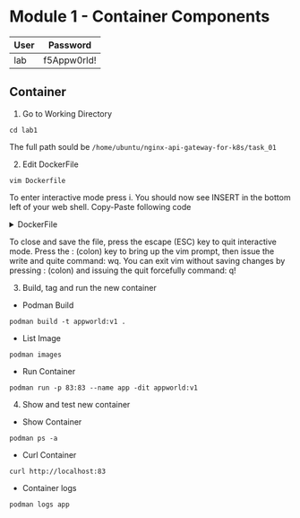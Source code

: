 # Module 1 - Container Components
|User|Password|
|---|---|
|lab|f5Appw0rld!|


## Container

1. Go to Working Directory
```
cd lab1
```
  The full path sould be `/home/ubuntu/nginx-api-gateway-for-k8s/task_01`

2. Edit DockerFile
```
vim Dockerfile
```
  To enter interactive mode press i. You should now see INSERT in the bottom left of your web shell. Copy-Paste following code

<details>
<summary>DockerFile</summary>
  
```
FROM nginx
RUN rm -f /etc/nginx/conf.d/default.conf

COPY web.conf /etc/nginx/conf.d/web.conf
COPY index.html /usr/share/nginx/html/index.html
EXPOSE 83/tcp
```
</details>

To close and save the file, press the escape (ESC) key to quit interactive mode. Press the : (colon) key to bring up the vim prompt, then issue the write and quite command: wq. You can exit vim without saving changes by pressing : (colon) and issuing the quit forcefully command: q!

3. Build, tag and run the new container

- Podman Build
```
podman build -t appworld:v1 .
```
- List Image
```
podman images
```
- Run Container
```
podman run -p 83:83 --name app -dit appworld:v1
```

4. Show and test new container

- Show Container
```
podman ps -a
```
- Curl Container
```
curl http://localhost:83
```

- Container logs

```
podman logs app
```
